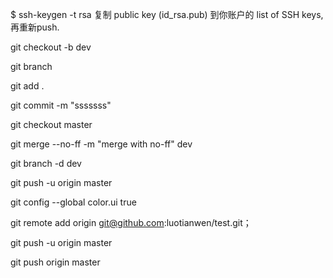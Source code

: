 $ ssh-keygen -t rsa
复制 public key (id_rsa.pub) 到你账户的 list of SSH keys, 再重新push.

git checkout -b dev

 git branch
 
git add .

git commit -m "sssssss"


git checkout master

git merge --no-ff -m "merge with no-ff" dev



git branch -d dev




git push -u origin master




git config --global color.ui true

 git remote add origin git@github.com:luotianwen/test.git；

 git push -u origin master 

 git push origin master 
